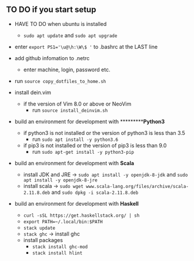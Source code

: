 ## TO DO if you start setup
- HAVE TO DO when ubuntu is installed 
    - `sudo apt update` and `sudo apt upgrade`

- enter `export PS1='\u@\h:\W\$ '` to .bashrc at the LAST line

- add github infomation to .netrc
    - enter machine, login, password etc.

- run `source copy_dotfiles_to_home.sh`

- install dein.vim 
    - if the version of Vim 8.0 or above or NeoVim
        - run `source install_deinvim.sh`

- build an environment for development with ***********Python3**
    - if python3 is not installed or the version of python3 is less than 3.5
        - run `sudo apt install -y python3.6`
    - if pip3 is not installed or the version of pip3 is less than 9.0
        - run `sudo apt-get install -y python3-pip`

- build an environment for development with **Scala**
    - install JDK and JRE -> `sudo apt install -y openjdk-8-jdk` and `sudo apt install -y openjdk-8-jre`
    - install scala -> `sudo wget www.scala-lang.org/files/archive/scala-2.11.8.deb` and `sudo dpkg -i scala-2.11.8.deb`

- build an environment for development with **Haskell**
    - `curl -sSL https://get.haskellstack.org/ | sh`
    - `export PATH=~/.local/bin:$PATH`
    - `stack update`
    - `stack ghc` -> install ghc
    - install packages
        - `stack install ghc-mod`
        - `stack install hlint`
